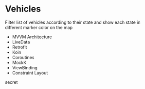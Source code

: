 # Vehicles
Filter list of vehicles according to their state and show each state in different marker color on the map
* MVVM Architecture
* LiveData
* Retrofit
* Koin
* Coroutines
* MockK
* ViewBinding
* Constraint Layout

secret